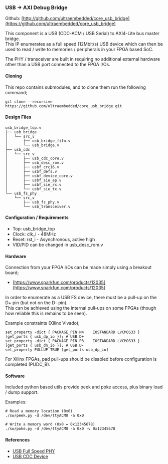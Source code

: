 ### USB -> AXI Debug Bridge

Github:   [http://github.com/ultraembedded/core_usb_bridge](https://github.com/ultraembedded/core_usb_bridge)

This component is a USB (CDC-ACM / USB Serial) to AXI4-Lite bus master bridge.  
This IP enumerates as a full speed (12Mbit/s) USB device which can then be used to read / write to memories / peripherals in your FPGA based SoC.

The PHY / transceiver are built in requiring no additional external hardware other than a USB port connected to the FPGA I/Os.

#### Cloning

This repo contains submodules, and to clone them run the following command;

```
git clone --recursive https://github.com/ultraembedded/core_usb_bridge.git

```

####  Design Files
```
usb_bridge_top.v
├── usb_bridge
│   └── src_v
│       ├── usb_bridge_fifo.v
│       └── usb_bridge.v
├── usb_cdc
│   └── src_v
│       ├── usb_cdc_core.v
│       ├── usb_desc_rom.v
│       ├── usbf_crc16.v
│       ├── usbf_defs.v
│       ├── usbf_device_core.v
│       ├── usbf_sie_ep.v
│       ├── usbf_sie_rx.v
│       └── usbf_sie_tx.v
└── usb_fs_phy
    └── src_v
        ├── usb_fs_phy.v
        └── usb_transceiver.v
```

#### Configuration / Requirements
* Top: usb_bridge_top
* Clock: clk_i - 48MHz
* Reset: rst_i - Asynchronous, active high
* VID/PID can be changed in usb_desc_rom.v

#### Hardware

Connection from your FPGA I/Os can be made simply using a breakout board;
* [https://www.sparkfun.com/products/12035](https://www.sparkfun.com/products/12035)

In order to enumerate as a USB FS device, there must be a pull-up on the D+ pin (but not on the D- pin).  
This can be achieved using the internal pull-ups on some FPGAs (though how reliable this is remains to be seen).

Example constraints (Xilinx Vivado);
```
set_property -dict { PACKAGE_PIN N4    IOSTANDARD LVCMOS33 } [get_ports { usb_dp_io }]; # USB D+
set_property -dict { PACKAGE_PIN P3    IOSTANDARD LVCMOS33 } [get_ports { usb_dn_io }]; # USB D-
set_property PULLUP TRUE [get_ports usb_dp_io]
```

For Xilinx FPGAs, pad pull-ups should be disabled before configuration is completed (PUDC_B).

#### Software
Included python based utils provide peek and poke access, plus binary load / dump support.

Examples:
```
# Read a memory location (0x0)
./sw/peek.py -d /dev/ttyACM0 -a 0x0

# Write a memory word (0x0 = 0x12345678)
./sw/poke.py -d /dev/ttyACM0 -a 0x0 -v 0x12345678
``` 

#### References
* [USB Full Speed PHY](https://github.com/ultraembedded/core_usb_fs_phy)
* [USB CDC Device](https://github.com/ultraembedded/core_usb_cdc)